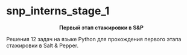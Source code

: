 # snp_interns_stage_1
<p align="center"><b>Первый этап стажировки в S&P</b></p>

Решения 12 задач на языке Python для прохождения первого этапа стажировки в Salt & Pepper.
